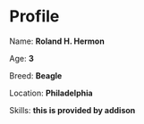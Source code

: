 # Profile

Name: **Roland H. Hermon**

Age: **3**

Breed: **Beagle**

Location: **Philadelphia**

Skills: **this is provided by addison**
